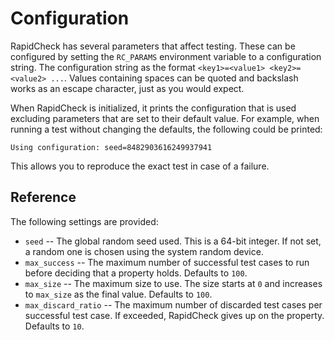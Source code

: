 Configuration
=============
RapidCheck has several parameters that affect testing. These can be configured by setting the `RC_PARAMS` environment variable to a configuration string. The configuration string as the format `<key1>=<value1> <key2>=<value2> ...`. Values containing spaces can be quoted and backslash works as an escape character, just as you would expect.

When RapidCheck is initialized, it prints the configuration that is used excluding parameters that are set to their default value. For example, when running a test without changing the defaults, the following could be printed:

```
Using configuration: seed=8482903616249937941
```

This allows you to reproduce the exact test in case of a failure.

## Reference ##
The following settings are provided:

- `seed` -- The global random seed used. This is a 64-bit integer. If not set, a random one is chosen using the system random device.
- `max_success` -- The maximum number of successful test cases to run before deciding that a property holds. Defaults to `100`.
- `max_size` -- The maximum size to use. The size starts at `0` and increases to `max_size` as the final value. Defaults to `100`.
- `max_discard_ratio` -- The maximum number of discarded test cases per successful test case. If exceeded, RapidCheck gives up on the property. Defaults to `10`.
